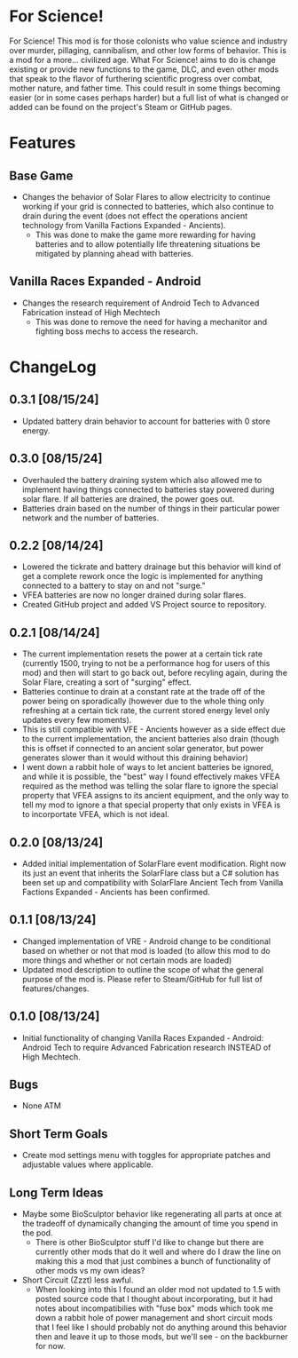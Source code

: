 # For Science!
For Science! This mod is for those colonists who value science and industry over murder, pillaging, cannibalism, and other low forms of behavior. This is a mod for a more... civilized age. What For Science! aims to do is change existing or provide new functions to the game, DLC, and even other mods that speak to the flavor of furthering scientific progress over combat, mother nature, and father time. This could result in some things becoming easier (or in some cases perhaps harder) but a full list of what is changed or added can be found on the project's Steam or GitHub pages.

# Features

## Base Game
- Changes the behavior of Solar Flares to allow electricity to continue working if your grid is connected to batteries, which also continue to drain during the event (does not effect the operations ancient technology from Vanilla Factions Expanded - Ancients).
  - This was done to make the game more rewarding for having batteries and to allow potentially life threatening situations be mitigated by planning ahead with batteries.

## Vanilla Races Expanded - Android
- Changes the research requirement of Android Tech to Advanced Fabrication instead of High Mechtech
  - This was done to remove the need for having a mechanitor and fighting boss mechs to access the research.


# ChangeLog
## 0.3.1 [08/15/24]
- Updated battery drain behavior to account for batteries with 0 store energy.

## 0.3.0 [08/15/24]
- Overhauled the battery draining system which also allowed me to implement having things connected to batteries stay powered during solar flare. If all batteries are drained, the power goes out.
- Batteries drain based on the number of things in their particular power network and the number of batteries.

## 0.2.2 [08/14/24]
- Lowered the tickrate and battery drainage but this behavior will kind of get a complete rework once the logic is implemented for anything connected to a battery to stay on and not "surge."
- VFEA batteries are now no longer drained during solar flares.
- Created GitHub project and added VS Project source to repository.

## 0.2.1 [08/14/24]
- The current implementation resets the power at a certain tick rate (currently 1500, trying to not be a performance hog for users of this mod) and then will start to go back out, before recyling again, during the Solar Flare, creating a sort of "surging" effect.
- Batteries continue to drain at a constant rate at the trade off of the power being on sporadically (however due to the whole thing only refreshing at a certain tick rate, the current stored energy level only updates every few moments).
- This is still compatible with VFE - Ancients however as a side effect due to the current implementation, the ancient batteries also drain (though this is offset if connected to an ancient solar generator, but power generates slower than it would without this draining behavior)
- I went down a rabbit hole of ways to let ancient batteries be ignored, and while it is possible, the "best" way I found effectively makes VFEA required as the method was telling the solar flare to ignore the special property that VFEA assigns to its ancient equipment, and the only way to tell my mod to ignore a that special property that only exists in VFEA is to incorportate VFEA, which is not ideal.

## 0.2.0 [08/13/24]
- Added initial implementation of SolarFlare event modification. Right now its just an event that inherits the SolarFlare class but a C# solution has been set up and compatibility with SolarFlare Ancient Tech from Vanilla Factions Expanded - Ancients has been confirmed.

## 0.1.1 [08/13/24]
- Changed implementation of VRE - Android change to be conditional based on whether or not that mod is loaded (to allow this mod to do more things and whether or not certain mods are loaded)
- Updated mod description to outline the scope of what the general purpose of the mod is. Please refer to Steam/GitHub for full list of features/changes.

## 0.1.0 [08/13/24]
- Initial functionality of changing Vanilla Races Expanded - Android: Android Tech to require Advanced Fabrication research INSTEAD of High Mechtech.

## Bugs
- None ATM

## Short Term Goals
- Create mod settings menu with toggles for appropriate patches and adjustable values where applicable.

## Long Term Ideas
- Maybe some BioSculptor behavior like regenerating all parts at once at the tradeoff of dynamically changing the amount of time you spend in the pod.
  - There is other BioSculptor stuff I'd like to change but there are currently other mods that do it well and where do I draw the line on making this a mod that just combines a bunch of functionality of other mods vs my own ideas?
- Short Circuit (Zzzt) less awful.
  - When looking into this I found an older mod not updated to 1.5 with posted source code that I thought about incorporating, but it had notes about incompatibilies with "fuse box" mods which took me down a rabbit hole of power management and short circuit mods that I feel like I should probably not do anything around this behavior then and leave it up to those mods, but we'll see - on the backburner for now.


